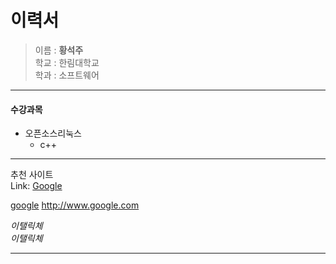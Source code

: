 이력서
==========
> 이름 : **황석주**  
> 학교 : 한림대학교  
> 학과 : 소프트웨어

------------------------------
#### 수강과목
* 오픈소스리눅스  
  + c++
  
------------------------------
추천 사이트  
Link:
[Google][1]  

[google](http://www.google.com)
<http://www.google.com>

*이탤릭체*  
_이탤릭체_  

[1]: https://google.com "Go google"    

------------------------------
